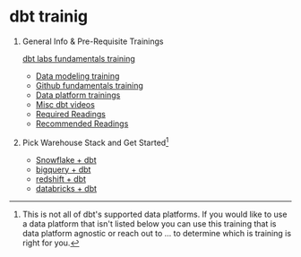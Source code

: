 # dbt trainig
1. General Info & Pre-Requisite Trainings

   [dbt labs fundamentals training](https://www.linkedin.com/in/alec-peters/)
   - [Data modeling training](https://www.linkedin.com/in/alec-peters/)
   - [Github fundamentals training](https://www.linkedin.com/in/alec-peters/)
   - [Data platform trainings](https://www.linkedin.com/in/alec-peters/)
   - [Misc dbt videos](https://www.linkedin.com/in/alec-peters/)
   - [Required Readings](https://www.linkedin.com/in/alec-peters/)
   - [Recommended Readings](https://www.linkedin.com/in/alec-peters/)
2. Pick Warehouse Stack and Get Started[^1]
   - [Snowflake + dbt](https://github.com/analytics8/dbt/tree/main/Training#steps-for-our-a8-dbt-training)
   - [bigquery + dbt](https://www.linkedin.com/in/alec-peters/)
   - [redshift + dbt](https://www.linkedin.com/in/alec-peters/)
   - [databricks + dbt](https://www.linkedin.com/in/alec-peters/)

[^1]: This is not all of dbt's supported data platforms. If you would like to use a data platform that isn't listed below you can use this training that is data platform agnostic or reach out to ... to determine which is training is right for you.
